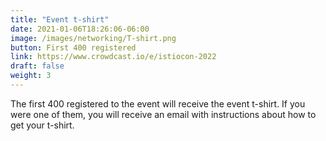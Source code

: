 ```yaml
---
title: "Event t-shirt"
date: 2021-01-06T18:26:06-06:00
image: /images/networking/T-shirt.png
button: First 400 registered
link: https://www.crowdcast.io/e/istiocon-2022
draft: false
weight: 3
---
```


The first 400 registered to the event will receive the event t-shirt. If you were one of them, you will receive an email with instructions about how to get your t-shirt.
